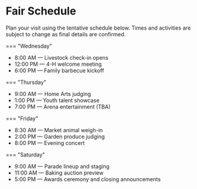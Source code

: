 # Fair Schedule

Plan your visit using the tentative schedule below. Times and activities are subject to change as final details are confirmed.

=== "Wednesday"

- 8:00 AM — Livestock check-in opens
- 12:00 PM — 4-H welcome meeting
- 6:00 PM — Family barbecue kickoff

=== "Thursday"

- 9:00 AM — Home Arts judging
- 1:00 PM — Youth talent showcase
- 7:00 PM — Arena entertainment (TBA)

=== "Friday"

- 8:30 AM — Market animal weigh-in
- 2:00 PM — Garden produce judging
- 8:00 PM — Evening concert

=== "Saturday"

- 9:00 AM — Parade lineup and staging
- 11:00 AM — Baking auction preview
- 5:00 PM — Awards ceremony and closing announcements
